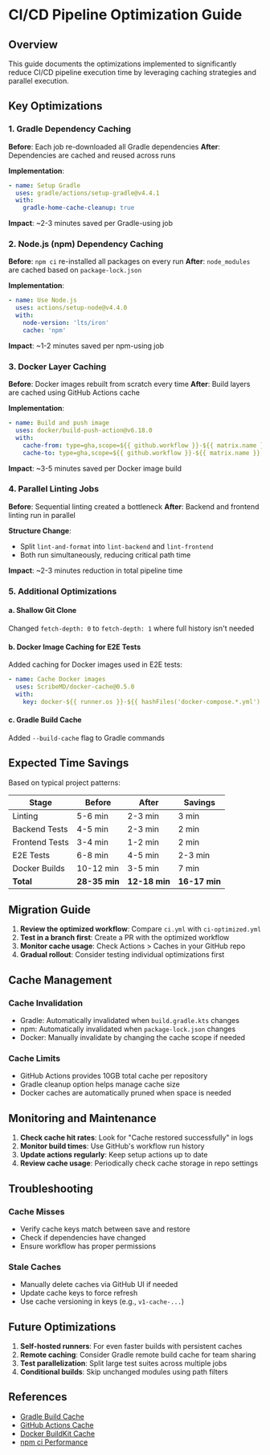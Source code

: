 # CI/CD Pipeline Optimization Guide

## Overview

This guide documents the optimizations implemented to significantly reduce CI/CD pipeline execution time by leveraging caching strategies and parallel execution.

## Key Optimizations

### 1. Gradle Dependency Caching

**Before**: Each job re-downloaded all Gradle dependencies
**After**: Dependencies are cached and reused across runs

**Implementation**:

```yaml
- name: Setup Gradle
  uses: gradle/actions/setup-gradle@v4.4.1
  with:
    gradle-home-cache-cleanup: true
```

**Impact**: ~2-3 minutes saved per Gradle-using job

### 2. Node.js (npm) Dependency Caching

**Before**: `npm ci` re-installed all packages on every run
**After**: `node_modules` are cached based on `package-lock.json`

**Implementation**:

```yaml
- name: Use Node.js
  uses: actions/setup-node@v4.4.0
  with:
    node-version: 'lts/iron'
    cache: 'npm'
```

**Impact**: ~1-2 minutes saved per npm-using job

### 3. Docker Layer Caching

**Before**: Docker images rebuilt from scratch every time
**After**: Build layers are cached using GitHub Actions cache

**Implementation**:

```yaml
- name: Build and push image
  uses: docker/build-push-action@v6.18.0
  with:
    cache-from: type=gha,scope=${{ github.workflow }}-${{ matrix.name }}
    cache-to: type=gha,scope=${{ github.workflow }}-${{ matrix.name }},mode=max
```

**Impact**: ~3-5 minutes saved per Docker image build

### 4. Parallel Linting Jobs

**Before**: Sequential linting created a bottleneck
**After**: Backend and frontend linting run in parallel

**Structure Change**:

- Split `lint-and-format` into `lint-backend` and `lint-frontend`
- Both run simultaneously, reducing critical path time

**Impact**: ~2-3 minutes reduction in total pipeline time

### 5. Additional Optimizations

#### a. Shallow Git Clone

Changed `fetch-depth: 0` to `fetch-depth: 1` where full history isn't needed

#### b. Docker Image Caching for E2E Tests

Added caching for Docker images used in E2E tests:

```yaml
- name: Cache Docker images
  uses: ScribeMD/docker-cache@0.5.0
  with:
    key: docker-${{ runner.os }}-${{ hashFiles('docker-compose.*.yml') }}
```

#### c. Gradle Build Cache

Added `--build-cache` flag to Gradle commands

## Expected Time Savings

Based on typical project patterns:

| Stage          | Before        | After         | Savings       |
| -------------- | ------------- | ------------- | ------------- |
| Linting        | 5-6 min       | 2-3 min       | 3 min         |
| Backend Tests  | 4-5 min       | 2-3 min       | 2 min         |
| Frontend Tests | 3-4 min       | 1-2 min       | 2 min         |
| E2E Tests      | 6-8 min       | 4-5 min       | 2-3 min       |
| Docker Builds  | 10-12 min     | 3-5 min       | 7 min         |
| **Total**      | **28-35 min** | **12-18 min** | **16-17 min** |

## Migration Guide

1. **Review the optimized workflow**: Compare `ci.yml` with `ci-optimized.yml`
2. **Test in a branch first**: Create a PR with the optimized workflow
3. **Monitor cache usage**: Check Actions > Caches in your GitHub repo
4. **Gradual rollout**: Consider testing individual optimizations first

## Cache Management

### Cache Invalidation

- Gradle: Automatically invalidated when `build.gradle.kts` changes
- npm: Automatically invalidated when `package-lock.json` changes
- Docker: Manually invalidate by changing the cache scope if needed

### Cache Limits

- GitHub Actions provides 10GB total cache per repository
- Gradle cleanup option helps manage cache size
- Docker caches are automatically pruned when space is needed

## Monitoring and Maintenance

1. **Check cache hit rates**: Look for "Cache restored successfully" in logs
2. **Monitor build times**: Use GitHub's workflow run history
3. **Update actions regularly**: Keep setup actions up to date
4. **Review cache usage**: Periodically check cache storage in repo settings

## Troubleshooting

### Cache Misses

- Verify cache keys match between save and restore
- Check if dependencies have changed
- Ensure workflow has proper permissions

### Stale Caches

- Manually delete caches via GitHub UI if needed
- Update cache keys to force refresh
- Use cache versioning in keys (e.g., `v1-cache-...`)

## Future Optimizations

1. **Self-hosted runners**: For even faster builds with persistent caches
2. **Remote caching**: Consider Gradle remote build cache for team sharing
3. **Test parallelization**: Split large test suites across multiple jobs
4. **Conditional builds**: Skip unchanged modules using path filters

## References

- [Gradle Build Cache](https://docs.gradle.org/current/userguide/build_cache.html)
- [GitHub Actions Cache](https://docs.github.com/en/actions/using-workflows/caching-dependencies-to-speed-up-workflows)
- [Docker BuildKit Cache](https://docs.docker.com/build/cache/)
- [npm ci Performance](https://docs.npmjs.com/cli/v9/commands/npm-ci)
